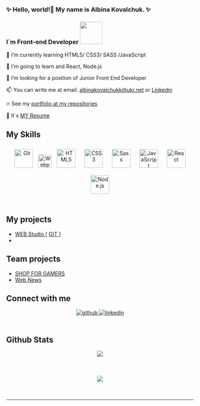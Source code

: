###     ✨   Hello, world!👋 My name is Albina Kovalchuk.  ✨ 
### I`m Front-end Developer <a target="_blank" rel="noopener noreferrer nofollow" href="https://camo.githubusercontent.com/63371d36886ee658f5a97401f393e1ab1684b2fd3de674b8f5efc7d410b2a3d0/68747470733a2f2f6d656469612e67697068792e636f6d2f6d656469612f57556c706c634d704f43456d5447427442572f67697068792e676966"><img src="https://camo.githubusercontent.com/63371d36886ee658f5a97401f393e1ab1684b2fd3de674b8f5efc7d410b2a3d0/68747470733a2f2f6d656469612e67697068792e636f6d2f6d656469612f57556c706c634d704f43456d5447427442572f67697068792e676966" width="60px" data-animated-image="" data-canonical-src="https://media.giphy.com/media/WUlplcMpOCEmTGBtBW/giphy.gif" style="max-width: 100%;"></a>
  
 
 🔭 I’m currently learning  HTML5/ CSS3/ SASS /JavaScript 
 
 💬 I'm going to learn and  React, Node.js
 
 🌱 I’m looking for a position of Junior Front End Developer    
 
 📫 You can write me at email:  <a href="https://mail.ukr.net/"> albinakovalchukk@ukr.net </a>  or   <a href="https://linkedin.com/in/albinakovalchuck" target="_blank"> Linkedin </a>
 
 🔥 See my  <a href="https://github.com/AlbinaKovalchuk?tab=repositories"> portfolio at my repositories </a>
 
 👯 It`s <a href="https://github.com/AlbinaKovalchuk"> MY Resume  </a>  
<!---    
- 😄 ⚡ Fun fact: I’m  working ......
 -->

## My Skills   

<div align="center"> 
<a href="https://github.com/" target="_blank"><img style="margin: 10px" src="https://profilinator.rishav.dev/skills-assets/git-scm-icon.svg" alt="Git" height="50" /></a>  
<a href="https://webpack.js.org/" target="_blank" rel="noreferrer"><img src="https://raw.githubusercontent.com/danielcranney/readme-generator/main/public/icons/skills/webpack-colored.svg" width="36" height="36" alt="Webpack" /></a>
<a href="https://en.wikipedia.org/wiki/HTML5" target="_blank"><img style="margin: 10px" src="https://profilinator.rishav.dev/skills-assets/html5-original-wordmark.svg" alt="HTML5" height="50" /></a>  
<a href="https://www.w3schools.com/css/" target="_blank"><img style="margin: 10px" src="https://profilinator.rishav.dev/skills-assets/css3-original-wordmark.svg" alt="CSS3" height="50" /></a>  
<a href="https://sass-lang.com/" target="_blank"><img style="margin: 10px" src="https://profilinator.rishav.dev/skills-assets/sass-original.svg" alt="Sass" height="50" /></a>  
<a href="https://www.javascript.com/" target="_blank"><img style="margin: 10px" src="https://profilinator.rishav.dev/skills-assets/javascript-original.svg" alt="JavaScript" height="50" /></a>  
<a href="https://reactjs.org/" target="_blank"><img style="margin: 10px" src="https://profilinator.rishav.dev/skills-assets/react-original-wordmark.svg" alt="React" height="50" /></a>  	
</div>
<div align="center">  
<a href="https://nodejs.org/" target="_blank"><img style="margin: 10px" src="https://profilinator.rishav.dev/skills-assets/nodejs-original-wordmark.svg" alt="Node.js" height="50" /></a>  
</div>

</td><td valign="top" width="33%">
</td></tr></table>  
<br/> 

## My projects  
-   <a href="https://albinakovalchuk.github.io/WEB-Studio/"> WEB Studio </a>  [ <a href="https://github.com/AlbinaKovalchuk/WEB-Studio"> GIT </a> ]
-  

## Team projects    
-   <a href="https://one-lov-e.github.io/stalk/index.html"> SHOP FOR GAMERS </a> 
-   <a href=""> Web News </a> 



## Connect with me  
<div align="center">
<a href="https://github.com/AlbinaKovalchuk" target="_blank">
<img src=https://img.shields.io/badge/github-%2324292e.svg?&style=for-the-badge&logo=github&logoColor=white alt=github style="margin-bottom: 5px;" />
</a>
<a href="https://linkedin.com/in/albinakovalchuck" target="_blank">
<img src=https://img.shields.io/badge/linkedin-%231E77B5.svg?&style=for-the-badge&logo=linkedin&logoColor=white alt=linkedin style="margin-bottom: 5px;" />
</a>	
</div>  
  

<br/>  


## Github Stats  
<div align="center"><img src="https://github-readme-stats.vercel.app/api?username=AlbinaKovalchuk&show_icons=true&count_private=true&hide_border=true" align="center" /></div>  

<br/>  

<br/>  

  

<br/>  

<div align="center">
<img src="https://komarev.com/ghpvc/?username=AlbinaKovalchuk&&style=flat-square" align="center" />
</div>  
  

<br/>  
<!--- <div align="center">
            <a href="https://www.buymeacoffee.com/AlbinaKovalchuk" target="_blank" style="display: inline-block;">
                <img
                    src="https://img.shields.io/badge/Donate-Buy%20Me%20A%20Coffee-orange.svg?style=flat-square&logo=buymeacoffee" 
                    align="center"
                />
            </a></div>  -->

<br />

----
